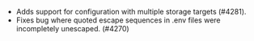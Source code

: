 - Adds support for configuration with multiple storage targets (#4281).
- Fixes bug where quoted escape sequences in .env files were incompletely unescaped. (#4270)
